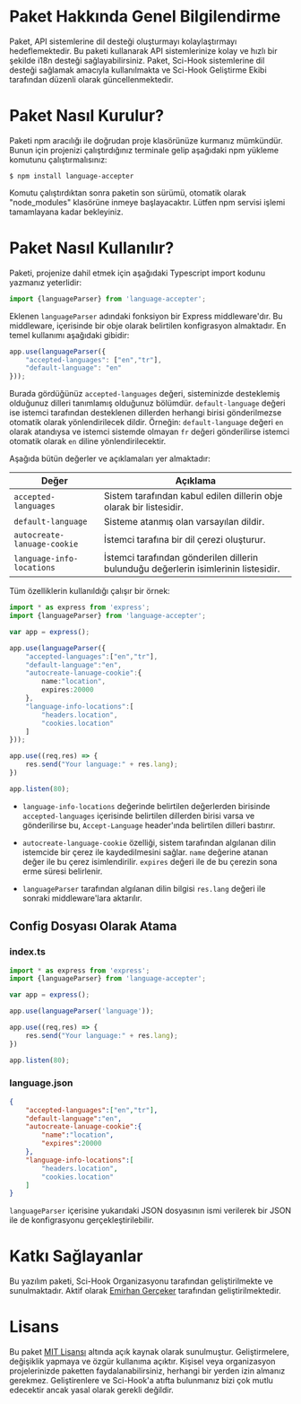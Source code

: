 # Paket Hakkında Genel Bilgilendirme

Paket, API sistemlerine dil desteği oluşturmayı kolaylaştırmayı hedeflemektedir. Bu paketi kullanarak API sistemlerinize kolay ve hızlı bir şekilde i18n desteği sağlayabilirsiniz. Paket, Sci-Hook sistemlerine dil desteği sağlamak amacıyla kullanılmakta ve Sci-Hook Geliştirme Ekibi tarafından düzenli olarak güncellenmektedir.

# Paket Nasıl Kurulur?

Paketi npm aracılığı ile doğrudan proje klasörünüze kurmanız mümkündür. Bunun için projenizi çalıştırdığınız terminale gelip aşağıdaki npm yükleme komutunu çalıştırmalısınız:

`$ npm install language-accepter`

Komutu çalıştırdıktan sonra paketin son sürümü, otomatik olarak "node_modules" klasörüne inmeye başlayacaktır. Lütfen npm servisi işlemi tamamlayana kadar bekleyiniz.

# Paket Nasıl Kullanılır?

Paketi, projenize dahil etmek için aşağıdaki Typescript import kodunu yazmanız yeterlidir:

```ts
import {languageParser} from 'language-accepter';
```

Eklenen `languageParser` adındaki fonksiyon bir Express middleware'dır. Bu middleware, içerisinde bir obje olarak belirtilen konfigrasyon almaktadır. En temel kullanımı aşağıdaki gibidir:

```ts
app.use(languageParser({
    "accepted-languages": ["en","tr"],
    "default-language": "en"
}));
```

Burada gördüğünüz `accepted-languages` değeri, sisteminizde desteklemiş olduğunuz dilleri tanımlamış olduğunuz bölümdür. `default-language` değeri ise istemci tarafından desteklenen dillerden herhangi birisi gönderilmezse otomatik olarak yönlendirilecek dildir. Örneğin: `default-language` değeri `en` olarak atandıysa ve istemci sistemde olmayan `fr` değeri gönderilirse istemci otomatik olarak `en` diline yönlendirilecektir.

Aşağıda bütün değerler ve açıklamaları yer almaktadır:

| Değer | Açıklama                 |
| ------------- | ------------------------------ |
| `accepted-languages`      | Sistem tarafından kabul edilen dillerin obje olarak bir listesidir.      |
| `default-language`   | Sisteme atanmış olan varsayılan dildir.     |
| `autocreate-lanuage-cookie`   | İstemci tarafına bir dil çerezi oluşturur.     |
| `language-info-locations`   | İstemci tarafından gönderilen dillerin bulunduğu değerlerin isimlerinin listesidir.     |

Tüm özelliklerin kullanıldığı çalışır bir örnek:

```ts
import * as express from 'express';
import {languageParser} from 'language-accepter';

var app = express();

app.use(languageParser({
    "accepted-languages":["en","tr"],
    "default-language":"en",
    "autocreate-lanuage-cookie":{
        name:"location",
        expires:20000
    },
    "language-info-locations":[
        "headers.location",
        "cookies.location"
    ]
}));

app.use((req,res) => {
    res.send("Your language:" + res.lang);
})

app.listen(80);
```

- `language-info-locations` değerinde belirtilen değerlerden birisinde `accepted-languages` içerisinde belirtilen dillerden birisi varsa ve gönderilirse bu, `Accept-Language` header'ında belirtilen dilleri bastırır.

- `autocreate-language-cookie` özelliği, sistem tarafından algılanan dilin istemcide bir çerez ile kaydedilmesini sağlar. `name` değerine atanan değer ile bu çerez isimlendirilir. `expires` değeri ile de bu çerezin sona erme süresi belirlenir.

- `languageParser` tarafından algılanan dilin bilgisi `res.lang` değeri ile sonraki middleware'lara aktarılır.

## Config Dosyası Olarak Atama

### index.ts

```ts
import * as express from 'express';
import {languageParser} from 'language-accepter';

var app = express();

app.use(languageParser('language'));

app.use((req,res) => {
    res.send("Your language:" + res.lang);
})

app.listen(80);
```

### language.json

```json
{
    "accepted-languages":["en","tr"],
    "default-language":"en",
    "autocreate-lanuage-cookie":{
        "name":"location",
        "expires":20000
    },
    "language-info-locations":[
        "headers.location",
        "cookies.location"
    ]
}
```

`languageParser` içerisine yukarıdaki JSON dosyasının ismi verilerek bir JSON ile de konfigrasyonu gerçekleştirilebilir.

# Katkı Sağlayanlar

Bu yazılım paketi, Sci-Hook Organizasyonu tarafından geliştirilmekte ve sunulmaktadır. Aktif olarak [Emirhan Gerçeker](https://github.com/lim10tech) tarafından geliştirilmektedir.

# Lisans

Bu paket [MIT Lisansı](https://github.com/Sci-Hook/language-accepter/blob/main/LICENSE) altında açık kaynak olarak sunulmuştur. Geliştirmelere, değişiklik yapmaya ve özgür kullanıma açıktır. Kişisel veya organizasyon projelerinizde paketten faydalanabilirsiniz, herhangi bir yerden izin almanız gerekmez. Geliştirenlere ve Sci-Hook'a atıfta bulunmanız bizi çok mutlu edecektir ancak yasal olarak gerekli değildir.
